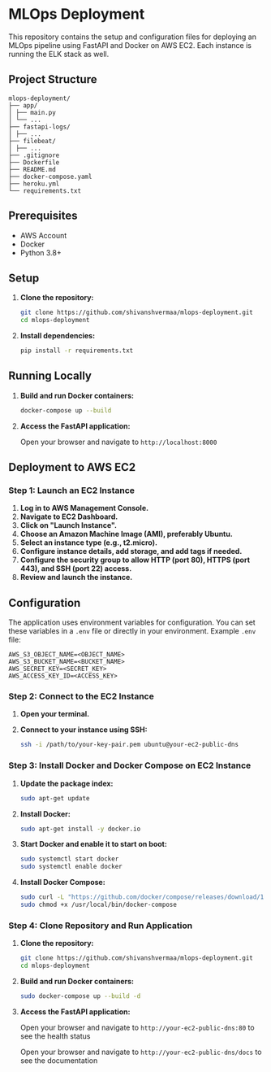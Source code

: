 # MLOps Deployment

This repository contains the setup and configuration files for deploying an MLOps pipeline using FastAPI and Docker on AWS EC2.
Each instance is running the ELK stack as well.

## Project Structure

```
mlops-deployment/
├── app/
│ ├── main.py
│ └── ...
├── fastapi-logs/
│ ├── ...
├── filebeat/
│ ├── ...
├── .gitignore
├── Dockerfile
├── README.md
├── docker-compose.yaml
├── heroku.yml
└── requirements.txt
```

## Prerequisites

- AWS Account
- Docker
- Python 3.8+

## Setup

1. **Clone the repository:**

    ```bash
    git clone https://github.com/shivanshvermaa/mlops-deployment.git
    cd mlops-deployment
    ```

2. **Install dependencies:**

    ```bash
    pip install -r requirements.txt
    ```

## Running Locally

1. **Build and run Docker containers:**

    ```bash
    docker-compose up --build
    ```

2. **Access the FastAPI application:**

    Open your browser and navigate to `http://localhost:8000`

## Deployment to AWS EC2

### Step 1: Launch an EC2 Instance

1. **Log in to AWS Management Console.**
2. **Navigate to EC2 Dashboard.**
3. **Click on "Launch Instance".**
4. **Choose an Amazon Machine Image (AMI), preferably Ubuntu.**
5. **Select an instance type (e.g., t2.micro).**
6. **Configure instance details, add storage, and add tags if needed.**
7. **Configure the security group to allow HTTP (port 80), HTTPS (port 443), and SSH (port 22) access.**
8. **Review and launch the instance.**
   
## Configuration

The application uses environment variables for configuration. You can set these variables in a `.env` file or directly in your environment. Example `.env` file:

```
AWS_S3_OBJECT_NAME=<OBJECT_NAME>
AWS_S3_BUCKET_NAME=<BUCKET_NAME>
AWS_SECRET_KEY=<SECRET_KEY>
AWS_ACCESS_KEY_ID=<ACCESS_KEY>
```

### Step 2: Connect to the EC2 Instance

1. **Open your terminal.**
2. **Connect to your instance using SSH:**

    ```bash
    ssh -i /path/to/your-key-pair.pem ubuntu@your-ec2-public-dns
    ```

### Step 3: Install Docker and Docker Compose on EC2 Instance

1. **Update the package index:**

    ```bash
    sudo apt-get update
    ```

2. **Install Docker:**

    ```bash
    sudo apt-get install -y docker.io
    ```

3. **Start Docker and enable it to start on boot:**

    ```bash
    sudo systemctl start docker
    sudo systemctl enable docker
    ```

4. **Install Docker Compose:**

    ```bash
    sudo curl -L "https://github.com/docker/compose/releases/download/1.29.2/docker-compose-$(uname -s)-$(uname -m)" -o /usr/local/bin/docker-compose
    sudo chmod +x /usr/local/bin/docker-compose
    ```

### Step 4: Clone Repository and Run Application

1. **Clone the repository:**

    ```bash
    git clone https://github.com/shivanshvermaa/mlops-deployment.git
    cd mlops-deployment
    ```

2. **Build and run Docker containers:**

    ```bash
    sudo docker-compose up --build -d
    ```

3. **Access the FastAPI application:**

    Open your browser and navigate to `http://your-ec2-public-dns:80` to see the health status
   
    Open your browser and navigate to `http://your-ec2-public-dns/docs` to see the documentation

